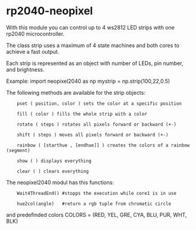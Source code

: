 # rp2040-neopixel

With this module you can control up to 4 ws2812 LED strips with one rp2040 microcontroller.

The class strip uses a maximum of 4 state machines and both cores to achieve a fast output.

Each strip is represented as an object with number of LEDs, pin number, and brightness.

Example:
import neopixel2040 as np
mystrip = np.strip(100,22,0.5)

The following methods are available for the strip objects:

        pset ( position, color ) sets the color at a specific position

        fill ( color ) fills the whole strip with a color

        rotate ( steps ) rotates all pixels forward or backward (+-)

        shift ( steps ) moves all pixels forward or backward (+-)

        rainbow ( [starthue , [endhue]] ) creates the colors of a rainbow (segment)

        show ( ) displays everything

        clear ( ) clears everything

The neopixel2040 modul has this functions:

        Wait4ThreadEnd() #stopps the execution while core1 is in use
        
        hue2col(angle)   #return a rgb tuple from chromatic circle
        
and predefinded colors COLORS = (RED, YEL, GRE, CYA, BLU, PUR, WHT, BLK)       
